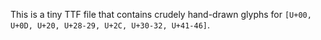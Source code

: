 This is a tiny TTF file that contains crudely hand-drawn glyphs for 
`[U+00, U+0D, U+20, U+28-29, U+2C, U+30-32, U+41-46]`.